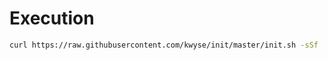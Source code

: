 # Execution

```bash
curl https://raw.githubusercontent.com/kwyse/init/master/init.sh -sSf | sh
```
